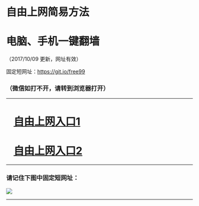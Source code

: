 ﻿# 自由上网简易方法

# 电脑、手机一键翻墙

（2017/10/09 更新，网址有效）

固定短网址：https://git.io/free99

### （微信如打不开，请转到浏览器打开）


***





# &nbsp;&nbsp; <a href="http://ft988914008.fwq-tz-1001.info/fwqtz01.html?t=10090014603 " target="_blank">自由上网入口1</a>
# &nbsp;&nbsp; <a href="http://ft600828791.fwq-tz-1002.info/fwqtz02.html?t=100900112055 " target="_blank">自由上网入口2</a>
***

### 请记住下图中固定短网址：

<img src="https://s3-us-west-2.amazonaws.com/fwq-1001/yjfq-20170905okok.png" /> 


***

